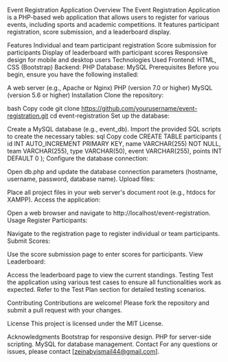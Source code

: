 Event Registration Application
Overview
The Event Registration Application is a PHP-based web application that allows users to register for various events, including sports and academic competitions. It features participant registration, score submission, and a leaderboard display.

Features
Individual and team participant registration
Score submission for participants
Display of leaderboard with participant scores
Responsive design for mobile and desktop users
Technologies Used
Frontend: HTML, CSS (Bootstrap)
Backend: PHP
Database: MySQL
Prerequisites
Before you begin, ensure you have the following installed:

A web server (e.g., Apache or Nginx)
PHP (version 7.0 or higher)
MySQL (version 5.6 or higher)
Installation
Clone the repository:

bash
Copy code
git clone https://github.com/yourusername/event-registration.git
cd event-registration
Set up the database:

Create a MySQL database (e.g., event_db).
Import the provided SQL scripts to create the necessary tables:
sql
Copy code
CREATE TABLE participants (
    id INT AUTO_INCREMENT PRIMARY KEY,
    name VARCHAR(255) NOT NULL,
    team VARCHAR(255),
    type VARCHAR(50),
    event VARCHAR(255),
    points INT DEFAULT 0
);
Configure the database connection:

Open db.php and update the database connection parameters (hostname, username, password, database name).
Upload files:

Place all project files in your web server's document root (e.g., htdocs for XAMPP).
Access the application:

Open a web browser and navigate to http://localhost/event-registration.
Usage
Register Participants:

Navigate to the registration page to register individual or team participants.
Submit Scores:

Use the score submission page to enter scores for participants.
View Leaderboard:

Access the leaderboard page to view the current standings.
Testing
Test the application using various test cases to ensure all functionalities work as expected. Refer to the Test Plan section for detailed testing scenarios.

Contributing
Contributions are welcome! Please fork the repository and submit a pull request with your changes.

License
This project is licensed under the MIT License.

Acknowledgments
Bootstrap for responsive design.
PHP for server-side scripting.
MySQL for database management.
Contact
For any questions or issues, please contact [zeinabyismail44@gmail.com].
